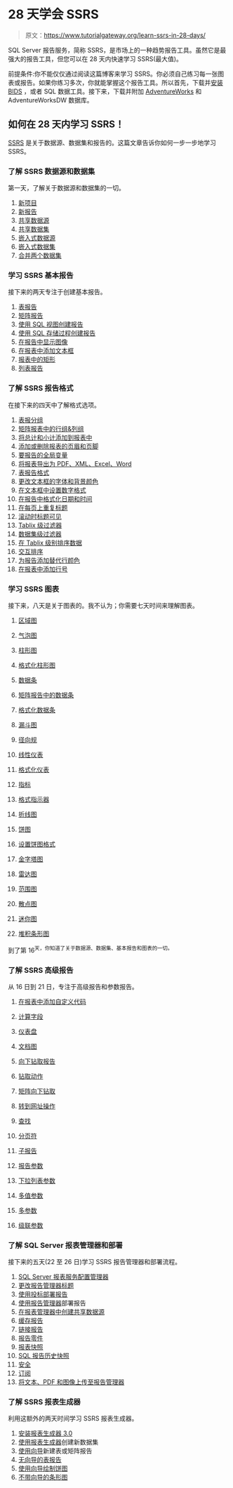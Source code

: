 # 28 天学会 SSRS

> 原文：<https://www.tutorialgateway.org/learn-ssrs-in-28-days/>

SQL Server 报告服务，简称 SSRS，是市场上的一种趋势报告工具。虽然它是最强大的报告工具，但您可以在 28 天内快速学习 SSRS(最大值)。

前提条件:你不能仅仅通过阅读这篇博客来学习 SSRS。你必须自己练习每一张图表或报告。如果你练习多次，你就能掌握这个报告工具。所以首先，下载并[安装 BIDS](https://www.tutorialgateway.org/install-sql-server-data-tools/) ，或者 SQL 数据工具。接下来，下载并附加 [AdventureWorks](https://www.tutorialgateway.org/download-and-install-adventureworks-database/) 和 AdventureWorksDW 数据库。

## 如何在 28 天内学习 SSRS！

[SSRS](https://www.tutorialgateway.org/ssrs/) 是关于数据源、数据集和报告的。这篇文章告诉你如何一步一步地学习 SSRS。

### 了解 SSRS 数据源和数据集

第一天，了解关于数据源和数据集的一切。

1.  [新项目](https://www.tutorialgateway.org/create-new-project-in-ssrs/)
2.  [新报告](https://www.tutorialgateway.org/create-a-new-report-in-ssrs/)
3.  [共享数据源](https://www.tutorialgateway.org/ssrs-shared-data-source/)
4.  [共享数据集](https://www.tutorialgateway.org/shared-dataset-in-ssrs/)
5.  [嵌入式数据源](https://www.tutorialgateway.org/embedded-data-source-in-ssrs/)
6.  [嵌入式数据集](https://www.tutorialgateway.org/embedded-dataset-in-ssrs/)
7.  [合并两个数据集](https://www.tutorialgateway.org/ssrs-lookup-function/)

### 学习 SSRS 基本报告

接下来的两天专注于创建基本报告。

1.  [表报告](https://www.tutorialgateway.org/ssrs-table-report/)
2.  [矩阵报告](https://www.tutorialgateway.org/ssrs-matrix-report/)
3.  [使用 SQL 视图创建报告](https://www.tutorialgateway.org/create-ssrs-report-using-views/)
4.  [使用 SQL 存储过程创建报告](https://www.tutorialgateway.org/create-ssrs-report-using-stored-procedure/)
5.  [在报告中显示图像](https://www.tutorialgateway.org/display-image-in-ssrs-report/)
6.  [在报表中添加文本框](https://www.tutorialgateway.org/add-textbox-to-ssrs-report/)
7.  [报表中的矩形](https://www.tutorialgateway.org/add-rectangle-to-ssrs-report/)
8.  [列表报告](https://www.tutorialgateway.org/create-a-list-report-in-ssrs/)

### 了解 SSRS 报告格式

在接下来的四天中了解格式选项。

1.  [表报分组](https://www.tutorialgateway.org/ssrs-grouping-in-table-reports/)
2.  [矩阵报表中的行组&列组](https://www.tutorialgateway.org/grouping-in-ssrs-matrix-reports/)
3.  [将总计和小计添加到报表中](https://www.tutorialgateway.org/add-total-and-subtotal-to-ssrs-report/)
4.  [添加或删除报表的页眉和页脚](https://www.tutorialgateway.org/add-headers-and-footers-to-ssrs-report/)
5.  [要报告的全局变量](https://www.tutorialgateway.org/global-references-in-ssrs/)
6.  [将报表导出为 PDF、XML、Excel、Word](https://www.tutorialgateway.org/export-ssrs-report/)
7.  [表报告格式](https://www.tutorialgateway.org/format-table-report-in-ssrs/)
8.  [更改文本框的字体和背景颜色](https://www.tutorialgateway.org/format-fonts-and-background-of-a-textbox-in-ssrs/)
9.  [在文本框中设置数字格式](https://www.tutorialgateway.org/format-numbers-in-ssrs/)
10.  [在报告中格式化日期和时间](https://www.tutorialgateway.org/format-date-and-time-in-ssrs-report/)
11.  [在每页上重复标题](https://www.tutorialgateway.org/repeat-headers-on-each-page-in-ssrs/)
12.  [滚动时标题可见](https://www.tutorialgateway.org/keep-headers-visible-while-scrolling-in-ssrs/)
13.  [Tablix 级过滤器](https://www.tutorialgateway.org/filters-at-tablix-level-in-ssrs/)
14.  [数据集级过滤器](https://www.tutorialgateway.org/filters-at-dataset-level-in-ssrs/)
15.  [在 Tablix 级别排序数据](https://www.tutorialgateway.org/sorting-in-ssrs-2014/)
16.  [交互排序](https://www.tutorialgateway.org/ssrs-interactive-sort/)
17.  [为报告添加替代行颜色](https://www.tutorialgateway.org/add-alternative-row-color-to-ssrs-report/)
18.  [在报表中添加行号](https://www.tutorialgateway.org/add-row-numbers-to-ssrs-report/)

### 学习 SSRS 图表

接下来，八天是关于图表的。我不认为；你需要七天时间来理解图表。

1.  [区域图](https://www.tutorialgateway.org/area-chart-in-ssrs/)
2.  [气泡图](https://www.tutorialgateway.org/bubble-chart-in-ssrs/)
3.  [柱形图](https://www.tutorialgateway.org/column-chart-in-ssrs/)
4.  [格式化柱形图](https://www.tutorialgateway.org/formatting-column-chart-in-ssrs/)
5.  [数据条](https://www.tutorialgateway.org/data-bars-in-ssrs/)
6.  [矩阵报告中的数据条](https://www.tutorialgateway.org/data-bars-in-ssrs-matrix-reports/)
7.  [格式化数据条](https://www.tutorialgateway.org/formatting-data-bars-in-ssrs/)
8.  [漏斗图](https://www.tutorialgateway.org/funnel-chart-in-ssrs/)
9.  [径向规](https://www.tutorialgateway.org/gauges-in-ssrs/)
10.  [线性仪表](https://www.tutorialgateway.org/linear-gauges-in-ssrs/)
11.  [格式化仪表](https://www.tutorialgateway.org/formatting-gauges-in-ssrs/)

1.  [指标](https://www.tutorialgateway.org/indicators-in-ssrs/)
2.  [格式指示器](https://www.tutorialgateway.org/format-indicators-in-ssrs/)
3.  [折线图](https://www.tutorialgateway.org/line-chart-in-ssrs/)
4.  [饼图](https://www.tutorialgateway.org/pie-chart-in-ssrs/)
5.  [设置饼图格式](https://www.tutorialgateway.org/formatting-pie-chart-in-ssrs/)
6.  [金字塔图](https://www.tutorialgateway.org/pyramid-chart-in-ssrs/)
7.  [雷达图](https://www.tutorialgateway.org/radar-chart-in-ssrs/)
8.  [范围图](https://www.tutorialgateway.org/range-chart-in-ssrs/)
9.  [散点图](https://www.tutorialgateway.org/scatter-plot-in-ssrs/)
10.  [迷你图](https://www.tutorialgateway.org/sparkline-in-ssrs/)
11.  [堆积条形图](https://www.tutorialgateway.org/stacked-bar-chart-in-ssrs/)

到了第 16<sup>天，你知道了关于数据源、数据集、基本报告和图表的一切。</sup>

### 了解 SSRS 高级报告

从 16 日到 21 日，专注于高级报告和参数报告。

1.  [在报表中添加自定义代码](https://www.tutorialgateway.org/custom-code-in-ssrs-report/)
2.  [计算字段](https://www.tutorialgateway.org/calculated-fields-in-ssrs/)
3.  [仪表盘](https://www.tutorialgateway.org/ssrs-dashboard-reports/)
4.  [文档图](https://www.tutorialgateway.org/document-map-in-ssrs/)
5.  [向下钻取报告](https://www.tutorialgateway.org/ssrs-drill-down-report/)
6.  [钻取动作](https://www.tutorialgateway.org/drill-through-reports-in-ssrs/)
7.  [矩阵向下钻取](https://www.tutorialgateway.org/drill-down-matrix-report-in-ssrs/)
8.  [转到网址操作](https://www.tutorialgateway.org/go-to-url-action-in-ssrs/)

1.  [查找](https://www.tutorialgateway.org/ssrs-lookup-function/)
2.  [分页符](https://www.tutorialgateway.org/insert-page-breaks-in-ssrs-report/)
3.  [子报告](https://www.tutorialgateway.org/ssrs-subreports/)
4.  [报告参数](https://www.tutorialgateway.org/ssrs-report-parameters/)
5.  [下拉列表参数](https://www.tutorialgateway.org/drop-down-list-parameters-in-ssrs/)
6.  [多值参数](https://www.tutorialgateway.org/ssrs-multi-value-parameter/)
7.  [多参数](https://www.tutorialgateway.org/multiple-parameters-in-ssrs/)
8.  [级联参数](https://www.tutorialgateway.org/ssrs-cascading-parameters/)

### 了解 SQL Server 报表管理器和部署

接下来的五天(22 至 26 日)学习 SSRS 报告管理器和部署流程。

1.  [SQL Server 报表服务配置管理器](https://www.tutorialgateway.org/sql-server-reporting-services-configuration-manager/)
2.  [更改报告管理器标题](https://www.tutorialgateway.org/change-ssrs-report-manager-title/)
3.  [使用投标部署报告](https://www.tutorialgateway.org/deploying-reports-in-ssrs/)
4.  [使用报告管理器](https://www.tutorialgateway.org/deploy-ssrs-reports-using-ssrs-report-manager/)部署报告
5.  [在报表管理器中创建共享数据源](https://www.tutorialgateway.org/data-source-in-ssrs-report-manager/)
6.  [缓存报告](https://www.tutorialgateway.org/cached-reports-in-ssrs/)
7.  [链接报告](https://www.tutorialgateway.org/linked-reports-in-ssrs/)
8.  [报告零件](https://www.tutorialgateway.org/report-parts-in-ssrs/)
9.  [报表快照](https://www.tutorialgateway.org/snapshot-in-ssrs/)
10.  [SQL 报告历史快照](https://www.tutorialgateway.org/report-history-snapshot-in-ssrs/)
11.  [安全](https://www.tutorialgateway.org/security-in-ssrs/)
12.  [订阅](https://www.tutorialgateway.org/report-subscription-in-ssrs/)
13.  [将文本、PDF 和图像上传至报告管理器](https://www.tutorialgateway.org/upload-file-to-ssrs-report-manager/)

### 了解 SSRS 报表生成器

利用这额外的两天时间学习 SSRS 报表生成器。

1.  [安装报表生成器 3.0](https://www.tutorialgateway.org/install-ssrs-report-builder/)
2.  [使用报表生成器](https://www.tutorialgateway.org/create-a-new-dataset-using-ssrs-report-builder-wizard/)创建新数据集
3.  [使用向导](https://www.tutorialgateway.org/create-a-new-report-in-ssrs-report-builder-wizard/)新建表或矩阵报告
4.  [无向导的表报告](https://www.tutorialgateway.org/create-new-report-in-ssrs-report-builder/)
5.  [使用向导绘制饼图](https://www.tutorialgateway.org/create-pie-chart-in-ssrs-report-builder-wizard/)
6.  [不带向导的条形图](https://www.tutorialgateway.org/create-bar-chart-in-ssrs-report-builder/)
